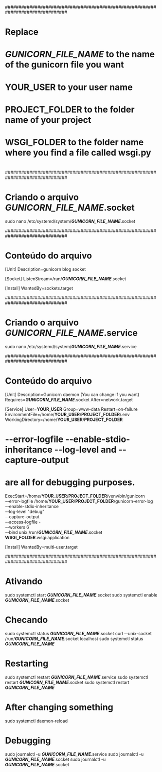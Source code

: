 ###############################################################################
# Replace
# ___GUNICORN_FILE_NAME___ to the name of the gunicorn file you want
# __YOUR_USER__ to your user name
# __PROJECT_FOLDER__ to the folder name of your project
# __WSGI_FOLDER__ to the folder name where you find a file called wsgi.py
#
###############################################################################
# Criando o arquivo ___GUNICORN_FILE_NAME___.socket
sudo nano /etc/systemd/system/___GUNICORN_FILE_NAME___.socket

###############################################################################
# Conteúdo do arquivo
[Unit]
Description=gunicorn blog socket

[Socket]
ListenStream=/run/___GUNICORN_FILE_NAME___.socket

[Install]
WantedBy=sockets.target

###############################################################################
# Criando o arquivo ___GUNICORN_FILE_NAME___.service
sudo nano /etc/systemd/system/___GUNICORN_FILE_NAME___.service

###############################################################################
# Conteúdo do arquivo
[Unit]
Description=Gunicorn daemon (You can change if you want)
Requires=___GUNICORN_FILE_NAME___.socket
After=network.target

[Service]
User=__YOUR_USER__
Group=www-data
Restart=on-failure
EnvironmentFile=/home/__YOUR_USER__/__PROJECT_FOLDER__/.env
WorkingDirectory=/home/__YOUR_USER__/__PROJECT_FOLDER__
# --error-logfile --enable-stdio-inheritance --log-level and --capture-output
# are all for debugging purposes.
ExecStart=/home/__YOUR_USER__/__PROJECT_FOLDER__/venv/bin/gunicorn \
          --error-logfile /home/__YOUR_USER__/__PROJECT_FOLDER__/gunicorn-error-log \
          --enable-stdio-inheritance \
          --log-level "debug" \
          --capture-output \
          --access-logfile - \
          --workers 6 \
          --bind unix:/run/___GUNICORN_FILE_NAME___.socket \
          __WSGI_FOLDER__.wsgi:application

[Install]
WantedBy=multi-user.target

###############################################################################
# Ativando
sudo systemctl start ___GUNICORN_FILE_NAME___.socket
sudo systemctl enable ___GUNICORN_FILE_NAME___.socket

# Checando
sudo systemctl status ___GUNICORN_FILE_NAME___.socket
curl --unix-socket /run/___GUNICORN_FILE_NAME___.socket localhost
sudo systemctl status ___GUNICORN_FILE_NAME___

# Restarting
sudo systemctl restart ___GUNICORN_FILE_NAME___.service
sudo systemctl restart ___GUNICORN_FILE_NAME___.socket
sudo systemctl restart ___GUNICORN_FILE_NAME___

# After changing something
sudo systemctl daemon-reload

# Debugging
sudo journalctl -u ___GUNICORN_FILE_NAME___.service
sudo journalctl -u ___GUNICORN_FILE_NAME___.socket
sudo journalctl -u ___GUNICORN_FILE_NAME___.socket